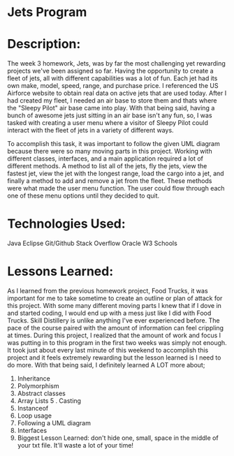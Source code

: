 # Jets Program 

# Description: 

The week 3 homework, Jets, was by far the most challenging yet rewarding projects we've been assigned so far. Having the opportunity to create a fleet of jets, all with different capabilities was a lot of fun. Each jet had its own make, model, speed, range, and purchase price.  I referenced the US Airforce website to obtain real data on active jets that are used today. After I had created my fleet, I needed an air base to store them and thats where the "Sleepy Pilot" air base came into play. With that being said, having a bunch of awesome jets just sitting in an air base isn't any fun, so, I was tasked with creating a user menu where a visitor of Sleepy Pilot could interact with the fleet of jets in a variety of different ways. 

To accomplish this task, it was important to follow the given UML diagram because there were so many moving parts in this project. Working with different classes, interfaces, and a main application required a lot of different methods. A method to list all of the jets, fly the jets, view the fastest jet, view the jet with the longest range, load the cargo into a jet, and finally a method to add and remove a jet from the fleet. These methods were what made the user menu function. The user could flow through each one of these menu options until they decided to quit.

# Technologies Used:
Java
Eclipse
Git/Github
Stack Overflow 
Oracle 
W3 Schools

# Lessons Learned:

As I learned from the previous homework project, Food Trucks, it was important for me to take sometime to create an outline or plan of attack for this project. With some many different moving parts I knew that if I dove in and started coding, I would end up with a mess just like I did with Food Trucks. Skill Distillery is unlike anything I've ever experienced before. The pace of the course paired with the amount of information can feel crippling at times. During this project, I realized that the amount of work and focus I was putting in to this program in the first two weeks was simply not enough. It took just about every last minute of this weekend to accomplish this project and it feels extremely rewarding but the lesson learned is I need to do more. With that being said, I definitely learned A LOT more about;
1. Inheritance
2. Polymorphism
3. Abstract classes
4. Array Lists
5 . Casting
6. Instanceof
7. Loop usage
8. Following a UML diagram
9. Interfaces
10. Biggest Lesson Learned: don't hide one, small, space in the middle of your txt file. It'll waste a lot of your time!


